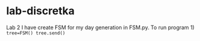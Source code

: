 # lab-discretka
Lab 2
I have create FSM for my day generation in FSM.py.
To run program
1) 
`tree=FSM()
tree.send()`
